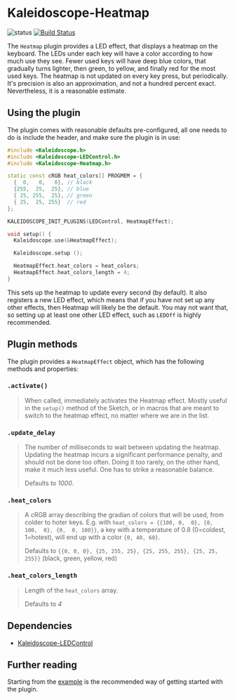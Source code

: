 # Kaleidoscope-Heatmap

![status][st:experimental] [![Build Status][travis:image]][travis:status]

 [travis:image]: https://travis-ci.org/keyboardio/Kaleidoscope-Heatmap.svg?branch=master
 [travis:status]: https://travis-ci.org/keyboardio/Kaleidoscope-Heatmap

 [st:stable]: https://img.shields.io/badge/stable-✔-black.svg?style=flat&colorA=44cc11&colorB=494e52
 [st:broken]: https://img.shields.io/badge/broken-X-black.svg?style=flat&colorA=e05d44&colorB=494e52
 [st:experimental]: https://img.shields.io/badge/experimental----black.svg?style=flat&colorA=dfb317&colorB=494e52

The `Heatmap` plugin provides a LED effect, that displays a heatmap on the
keyboard. The LEDs under each key will have a color according to how much use
they see. Fewer used keys will have deep blue colors, that gradually turns
lighter, then green, to yellow, and finally red for the most used keys. The
heatmap is not updated on every key press, but periodically. It's precision is
also an approximation, and not a hundred percent exact. Nevertheless, it is a
reasonable estimate.

## Using the plugin

The plugin comes with reasonable defaults pre-configured, all one needs to do is
include the header, and make sure the plugin is in use:

```c++
#include <Kaleidoscope.h>
#include <Kaleidoscope-LEDControl.h>
#include <Kaleidoscope-Heatmap.h>

static const cRGB heat_colors[] PROGMEM = {
  {  0,   0,   0}, // black
  {255,  25,  25}, // blue
  { 25, 255,  25}, // green
  { 25,  25, 255}  // red
};

KALEIDOSCOPE_INIT_PLUGINS(LEDControl, HeatmapEffect);

void setup() {
  Kaleidoscope.use(&HeatmapEffect);

  Kaleidoscope.setup ();

  HeatmapEffect.heat_colors = heat_colors;
  HeatmapEffect.heat_colors_length = 4;
}
```

This sets up the heatmap to update every second (by default). It also registers
a new LED effect, which means that if you have not set up any other effects,
then Heatmap will likely be the default. You may not want that, so setting up
at least one other LED effect, such as `LEDOff` is highly recommended.

## Plugin methods

The plugin provides a `HeatmapEffect` object, which has the following methods
and properties:

### `.activate()`

> When called, immediately activates the Heatmap effect. Mostly useful in the
> `setup()` method of the Sketch, or in macros that are meant to switch to the
> heatmap effect, no matter where we are in the list.

### `.update_delay`

> The number of milliseconds to wait between updating the heatmap. Updating the
> heatmap incurs a significant performance penalty, and should not be done too
> often. Doing it too rarely, on the other hand, make it much less useful. One
> has to strike a reasonable balance.
>
> Defaults to *1000*.

### `.heat_colors`

> A cRGB array describing the gradian of colors that will be used, from colder
> to hoter keys.
> E.g. with `heat_colors = {{100, 0,  0}, {0, 100,  0}, {0,  0, 100}}`, a key
> with a temperature of 0.8 (0=coldest, 1=hotest), will end up with a color
> `{0, 40, 60}`.
>
> Defaults to `{{0, 0, 0}, {25, 255, 25}, {25, 255, 255}, {25, 25, 255}}`
> (black, green, yellow, red)

### `.heat_colors_length`

> Length of the `heat_colors` array.
>
> Defaults to *4*

## Dependencies

* [Kaleidoscope-LEDControl](https://github.com/keyboardio/Kaleidoscope-LEDControl)

## Further reading

Starting from the [example][plugin:example] is the recommended way of getting
started with the plugin.

 [plugin:example]: https://github.com/keyboardio/Kaleidoscope-Heatmap/blob/master/examples/Heatmap/Heatmap.ino
